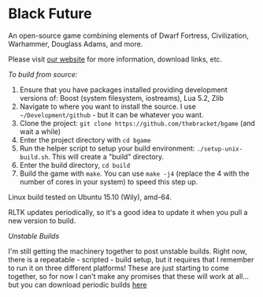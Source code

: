 # Black Future

An open-source game combining elements of Dwarf Fortress, Civilization, Warhammer, Douglass Adams, and more.

Please visit [our website](http://bracketproductions.com/index.php/blackfuture/) for more information, download links, etc.

*To build from source:*

1. Ensure that you have packages installed providing development versions of: Boost (system filesystem, iostreams), Lua 5.2, Zlib
2. Navigate to where you want to install the source. I use `~/Development/github` - but it can be whatever you want.
3. Clone the project: `git clone https://github.com/thebracket/bgame` (and wait a while)
4. Enter the project directory with `cd bgame`
5. Run the helper script to setup your build environment: `./setup-unix-build.sh`. This will create a "build" directory.
6. Enter the build directory, `cd build`
7. Build the game with `make`. You can use `make -j4` (replace the 4 with the number of cores in your system) to speed this step up.

Linux build tested on Ubuntu 15.10 (Wily), amd-64.

RLTK updates periodically, so it's a good idea to update it when you pull a new version to build.

*Unstable Builds*

I'm still getting the machinery together to post unstable builds. Right now, there is a repeatable - scripted - build setup, but it requires that I remember to run it on three different platforms! These are just starting to come together, so for now I can't make any promises that these will work at all... but you can download periodic builds [here](http://bfnightly.bracketproductions.com/)
